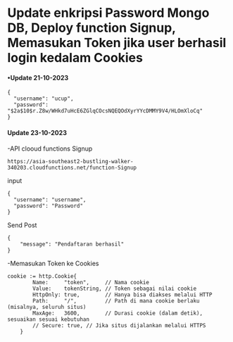 # Update enkripsi Password Mongo DB, Deploy function Signup, Memasukan Token jika user berhasil login kedalam Cookies
#### •Update 21-10-2023

```
{
  "username": "ucup",
  "password": "$2a$10$r.Z8w/WHkd7uHcE6ZGlqCOcsNQEQOdXyrYYcDMMY9V4/HLOmXloCq"
}
```
#### Update 23-10-2023
-API clooud functions Signup
```
https://asia-southeast2-bustling-walker-340203.cloudfunctions.net/function-Signup
```
input
```
{
  "username": "username",
  "password": "Password"
}
```
Send Post
```
{
    "message": "Pendaftaran berhasil"
}
```
-Memasukan Token ke Cookies
```
cookie := http.Cookie{
		Name:     "token",     // Nama cookie
		Value:    tokenString, // Token sebagai nilai cookie
		HttpOnly: true,        // Hanya bisa diakses melalui HTTP
		Path:     "/",         // Path di mana cookie berlaku (misalnya, seluruh situs)
		MaxAge:   3600,        // Durasi cookie (dalam detik), sesuaikan sesuai kebutuhan
		// Secure: true, // Jika situs dijalankan melalui HTTPS
	}
```

